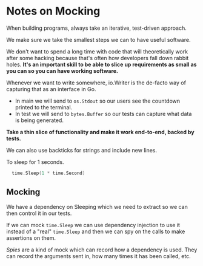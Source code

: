 # Notes on Mocking

When building programs, always take an iterative, test-driven approach.

We make sure we take the smallest steps we can to have useful software.

We don't want to spend a long time with code that will theoretically work after some hacking because that's often how developers fall down rabbit holes. **It's an important skill to be able to slice up requirements as small as you can so you can have working software.**

Whenever we want to write somewhere, io.Writer is the de-facto way of capturing that as an interface in Go.

- In main we will send to `os.Stdout` so our users see the countdown printed to the terminal.
- In test we will send to `bytes.Buffer` so our tests can capture what data is being generated.

**Take a thin slice of functionality and make it work end-to-end, backed by tests.**

We can also use backticks for strings and include new lines.

To sleep for 1 seconds.

```go
  time.Sleep(1 * time.Second)
```

## Mocking

We have a dependency on Sleeping which we need to extract so we can then control it in our tests.

If we can mock `time.Sleep` we can use dependency injection to use it instead of a "real" `time.Sleep` and then we can spy on the calls to make assertions on them.

_Spies_ are a kind of mock which can record how a dependency is used. They can record the arguments sent in, how many times it has been called, etc.
